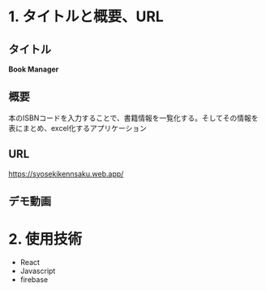 # 1. タイトルと概要、URL
## タイトル
**Book Manager**

## 概要
本のISBNコードを入力することで、書籍情報を一覧化する。そしてその情報を表にまとめ、excel化するアプリケーション

## URL
https://syosekikennsaku.web.app/

## デモ動画


# 2. 使用技術
- React
- Javascript
- firebase
